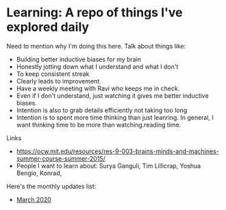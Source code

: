 # Learning: A repo of things I've explored daily

Need to mention why I'm doing this here. Talk about things like: 
- Building better inductive biases for my brain
- Honestly jotting down what I understand and what I don't
- To keep consistent streak
- Clearly leads to improvement. 
- Have a weekly meeting with Ravi who keeps me in check.
- Even if I don't understand, just watching it gives me better inductive biases.
- Intention is also to grab details efficiently not taking too long
- Intention is to spent more time thinking than just leanring. In general, I want thinking time to be more than watching.reading time.




Links
- https://ocw.mit.edu/resources/res-9-003-brains-minds-and-machines-summer-course-summer-2015/
- People I want to learn about: Surya Ganguli, Tim Lillicrap, Yoshua Bengio, Konrad, 

Here's the monthly updates list:
- [March 2020](https://github.com/psurya1994/learning/blob/master/march-2020.md)